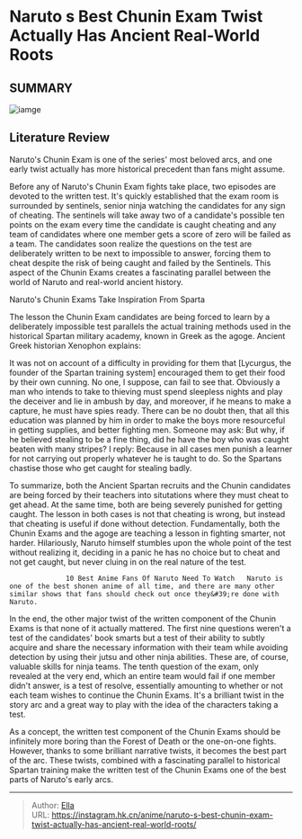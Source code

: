 # Naruto s Best Chunin Exam Twist Actually Has Ancient Real-World Roots


## SUMMARY 

![iamge](https://static1.srcdn.com/wordpress/wp-content/uploads/2023/09/naruto-s-best-chunin-exam-twist-actually-has-ancient-real-world-roots.jpg)

## Literature Review

Naruto&#39;s Chunin Exam is one of the series&#39; most beloved arcs, and one early twist actually has more historical precedent than fans might assume.





Before any of Naruto&#39;s Chunin Exam fights take place, two episodes are devoted to the written test. It&#39;s quickly established that the exam room is surrounded by sentinels, senior ninja watching the candidates for any sign of cheating. The sentinels will take away two of a candidate&#39;s possible ten points on the exam every time the candidate is caught cheating and any team of candidates where one member gets a score of zero will be failed as a team. The candidates soon realize the questions on the test are deliberately written to be next to impossible to answer, forcing them to cheat despite the risk of being caught and failed by the Sentinels. This aspect of the Chunin Exams creates a fascinating parallel between the world of Naruto and real-world ancient history. 





 Naruto&#39;s Chunin Exams Take Inspiration From Sparta 
          

The lesson the Chunin Exam candidates are being forced to learn by a deliberately impossible test parallels the actual training methods used in the historical Spartan military academy, known in Greek as the agoge. Ancient Greek historian Xenophon explains:


It was not on account of a difficulty in providing for them that [Lycurgus, the founder of the Spartan training system] encouraged them to get their food by their own cunning. No one, I suppose, can fail to see that. Obviously a man who intends to take to thieving must spend sleepless nights and play the deceiver and lie in ambush by day, and moreover, if he means to make a capture, he must have spies ready. There can be no doubt then, that all this education was planned by him in order to make the boys more resourceful in getting supplies, and better fighting men.
Someone may ask: But why, if he believed stealing to be a fine thing, did he have the boy who was caught beaten with many stripes? I reply: Because in all cases men punish a learner for not carrying out properly whatever he is taught to do. So the Spartans chastise those who get caught for stealing badly.





To summarize, both the Ancient Spartan recruits and the Chunin candidates are being forced by their teachers into situtations where they must cheat to get ahead. At the same time, both are being severely punished for getting caught. The lesson in both cases is not that cheating is wrong, but instead that cheating is useful if done without detection. Fundamentally, both the Chunin Exams and the agoge are teaching a lesson in fighting smarter, not harder. Hilariously, Naruto himself stumbles upon the whole point of the test without realizing it, deciding in a panic he has no choice but to cheat and not get caught, but never cluing in on the real nature of the test.

                  10 Best Anime Fans Of Naruto Need To Watch   Naruto is one of the best shonen anime of all time, and there are many other similar shows that fans should check out once they&#39;re done with Naruto.   

In the end, the other major twist of the written component of the Chunin Exams is that none of it actually mattered. The first nine questions weren&#39;t a test of the candidates&#39; book smarts but a test of their ability to subtly acquire and share the necessary information with their team while avoiding detection by using their jutsu and other ninja abilities. These are, of course, valuable skills for ninja teams. The tenth question of the exam, only revealed at the very end, which an entire team would fail if one member didn&#39;t answer, is a test of resolve, essentially amounting to whether or not each team wishes to continue the Chunin Exams. It&#39;s a brilliant twist in the story arc and a great way to play with the idea of the characters taking a test.




As a concept, the written test component of the Chunin Exams should be infinitely more boring than the Forest of Death or the one-on-one fights. However, thanks to some brilliant narrative twists, it becomes the best part of the arc. These twists, combined with a fascinating parallel to historical Spartan training make the written test of the Chunin Exams one of the best parts of Naruto&#39;s early arcs.



---

> Author: [Ella](https://instagram.hk.cn/)  
> URL: https://instagram.hk.cn/anime/naruto-s-best-chunin-exam-twist-actually-has-ancient-real-world-roots/  

